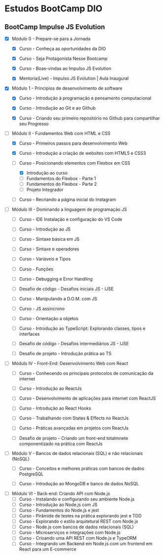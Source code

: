 # Estudos BootCamp DIO
## BootCamp Impulse JS Evolution

- [x] Módulo 0 - Prepare-se para a Jornada  
  - [x] Curso - Conheça as oportunidades da DIO  
  - [x] Curso - Seja Protagonista Nesse Bootcamp  
  - [x] Curso - Boas-vindas ao Impulso JS Evolution  
  - [x] Mentoria(Live) - Impulso JS Evolution | Aula Inaugural  


- [x] Módulo 1 - Principios de desenvolvimento de software  
  - [x] Curso - Introdução à programação e pensamento computacional  
  - [x] Curso - Introdução ao Git e ao Github  
  - [x] Curso - Criando seu primeiro repositório no Github para compartilhar seu Progresso  


- [ ] Módulo II - Fundamentos Web com HTML e CSS  
  - [x] Curso - Primeiros passos para desenvolvimento Web  
  - [x] Curso - Introdução a criação de websites com HTML5 e CSS3  
  - [ ] Curso - Posicionando elementos com Flexbox em CSS
      - [X] Introdução ao curso  
      - [ ] Fundamentos do Flexbox - Parte 1  
      - [ ] Fundamentos do Flexbox - Parte 2  
      - [ ] Projeto Integrador
  - [ ] Curso - Recriando a página inicial do Instagram  


- [ ] Módulo III - Dominando a linguagem de programação JS  
  - [ ] Curso - IDE Instalação e configuração do VS Code  
  - [ ] Curso - Introdução ao JS  
  - [ ] Curso - Sintaxe básica em JS  
  - [ ] Curso - Sintaxe e operadores  
  - [ ] Curso - Variáveis e Tipos  
  - [ ] Curso - Funções  
  - [ ] Curso - Debugging e Error Handling  
  - [ ] Desafio de código - Desafios iniciais JS - IJSE  
  - [ ] Curso - Manipulando a D.O.M. com JS  
  - [ ] Curso - JS assíncrono  
  - [ ] Curso - Orientação a objetos
  - [ ] Curso - Introdução ao TypeScript: Explorando classes, tipos e interfaces  
  - [ ] Desafio de código - Desafios intermediários JS - IJSE  
  - [ ] Desafio de projeto - Introdução prática ao TS  


- [ ] Módulo IV - Front-End: Desenvolvimento Web com React  
  - [ ] Curso - Conhecendo os principais protocolos de comunicação da internet  
  - [ ] Curso - Introdução ao ReactJs  
  - [ ] Curso - Desenvolvimento de aplicações para internet com ReactJS  
  - [ ] Curso - Introdução ao React Hooks  
  - [ ] Curso - Trabalhando com States & Effects no ReactJs  
  - [ ] Curso - Práticas avançadas em projetos com ReactJs  
  - [ ] Desafio de projeto - Criando um front-end totalmnete componentizado na prática com ReactJs  


- [ ] Módulo V - Bancos de dados relacionais (SQL) e não relacionais (NoSQL)  
  - [ ] Curso - Conceitos e melhores práticas com bancos de dados PostgreSQL  
  - [ ] Curso - Introdução ao MongoDB e banco de dados NoSQL  


- [ ] Módulo VI - Back-end: Criando API com Node.js  
  - [ ] Curso - Instalando e configurando seu ambiente Node.js  
  - [ ] Curso - Introdução ao Node.js com JS  
  - [ ] Curso - Fundamentos do Node.js e jest  
  - [ ] Curso - Pirâmide de testes na prática explorando jest e TDD  
  - [ ] Curso - Explorando o estilo arquitetural REST com Node.js
  - [ ] Curso - Node.js com bancos de dados relacionais (SQL)  
  - [ ] Curso - Microserviços e integrações com Node.js  
  - [ ] Curso - Crioando uma API REST com Node.js e TypeORM  
  - [ ] Curso - Integrando um Backend em Node.js com um frontend em React para um E-commerce  